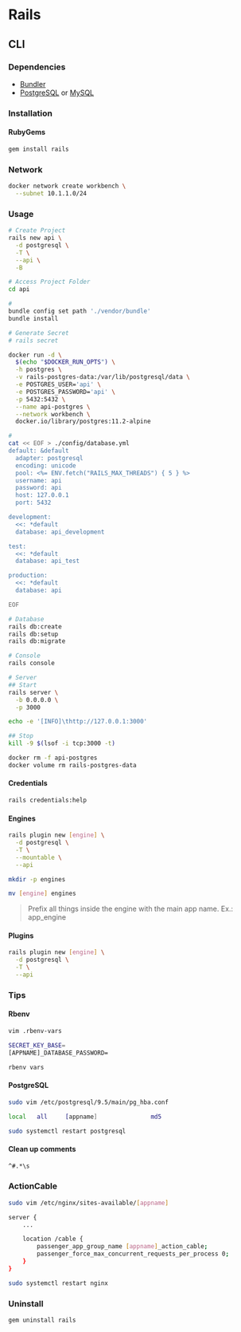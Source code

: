 # Rails

## CLI

### Dependencies

- [Bundler](/bundler.md)
- [PostgreSQL](/postgresql.md#homebrew) or [MySQL](/mysql.md#homebrew)

### Installation

#### RubyGems

```sh
gem install rails
```

### Network

```sh
docker network create workbench \
  --subnet 10.1.1.0/24
```

### Usage

```sh
# Create Project
rails new api \
  -d postgresql \
  -T \
  --api \
  -B

# Access Project Folder
cd api

#
bundle config set path './vendor/bundle'
bundle install

# Generate Secret
# rails secret

docker run -d \
  $(echo "$DOCKER_RUN_OPTS") \
  -h postgres \
  -v rails-postgres-data:/var/lib/postgresql/data \
  -e POSTGRES_USER='api' \
  -e POSTGRES_PASSWORD='api' \
  -p 5432:5432 \
  --name api-postgres \
  --network workbench \
  docker.io/library/postgres:11.2-alpine

#
cat << EOF > ./config/database.yml
default: &default
  adapter: postgresql
  encoding: unicode
  pool: <%= ENV.fetch("RAILS_MAX_THREADS") { 5 } %>
  username: api
  password: api
  host: 127.0.0.1
  port: 5432

development:
  <<: *default
  database: api_development

test:
  <<: *default
  database: api_test

production:
  <<: *default
  database: api

EOF

# Database
rails db:create
rails db:setup
rails db:migrate

# Console
rails console

# Server
## Start
rails server \
  -b 0.0.0.0 \
  -p 3000

echo -e '[INFO]\thttp://127.0.0.1:3000'

## Stop
kill -9 $(lsof -i tcp:3000 -t)

docker rm -f api-postgres
docker volume rm rails-postgres-data
```

#### Credentials

```sh
rails credentials:help
```

#### Engines

```sh
rails plugin new [engine] \
  -d postgresql \
  -T \
  --mountable \
  --api

mkdir -p engines

mv [engine] engines
```

> Prefix all things inside the engine with the main app name. Ex.: app_engine

#### Plugins

```sh
rails plugin new [engine] \
  -d postgresql \
  -T \
  --api
```

### Tips

#### Rbenv

```sh
vim .rbenv-vars

SECRET_KEY_BASE=
[APPNAME]_DATABASE_PASSWORD=

rbenv vars
```

#### PostgreSQL

```sh
sudo vim /etc/postgresql/9.5/main/pg_hba.conf

local	all		[appname]				md5

sudo systemctl restart postgresql
```

#### Clean up comments

```sh
^#.*\s
```

### ActionCable

```sh
sudo vim /etc/nginx/sites-available/[appname]

server {
	...

	location /cable {
		passenger_app_group_name [appname]_action_cable;
		passenger_force_max_concurrent_requests_per_process 0;
	}
}
```

```sh
sudo systemctl restart nginx
```

### Uninstall

```sh
gem uninstall rails
```
